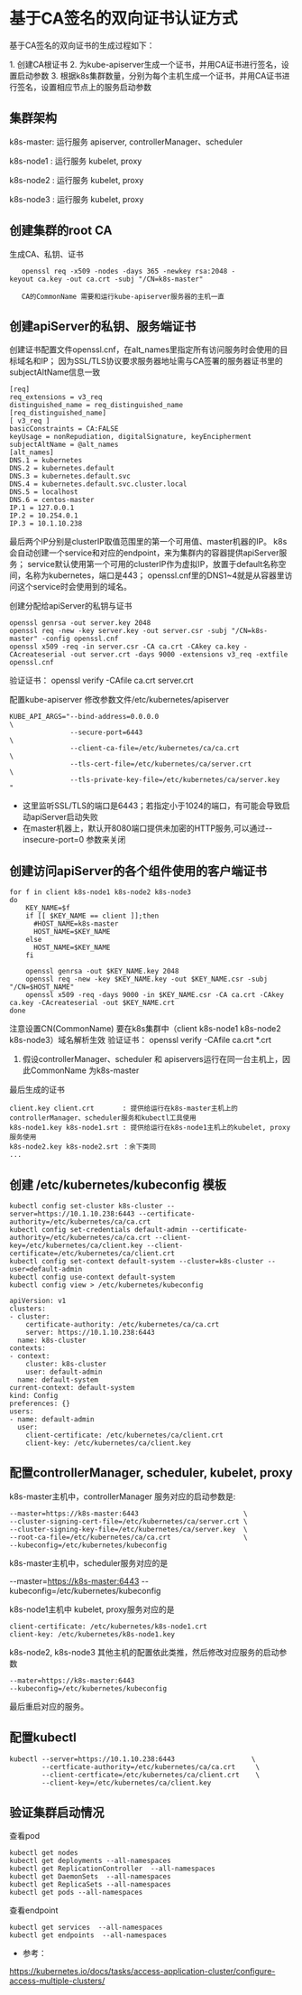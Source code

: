 基于CA签名的双向证书认证方式
============================

基于CA签名的双向证书的生成过程如下：

1\. 创建CA根证书 2.
为kube-apiserver生成一个证书，并用CA证书进行签名，设置启动参数 3.
根据k8s集群数量，分别为每个主机生成一个证书，并用CA证书进行签名，设置相应节点上的服务启动参数

集群架构
--------

k8s-master: 运行服务 apiserver, controllerManager、scheduler

k8s-node1 : 运行服务 kubelet, proxy

k8s-node2 : 运行服务 kubelet, proxy

k8s-node3 : 运行服务 kubelet, proxy

创建集群的root CA
-----------------

生成CA、私钥、证书

`   openssl req -x509 -nodes -days 365 -newkey rsa:2048 -keyout ca.key -out ca.crt -subj "/CN=k8s-master"  `

`   CA的CommonName 需要和运行kube-apiserver服务器的主机一直`

创建apiServer的私钥、服务端证书
-------------------------------

创建证书配置文件openssl.cnf，在alt\_names里指定所有访问服务时会使用的目标域名和IP；
因为SSL/TLS协议要求服务器地址需与CA签署的服务器证书里的subjectAltName信息一致

    [req]
    req_extensions = v3_req
    distinguished_name = req_distinguished_name
    [req_distinguished_name]
    [ v3_req ]
    basicConstraints = CA:FALSE
    keyUsage = nonRepudiation, digitalSignature, keyEncipherment
    subjectAltName = @alt_names
    [alt_names]
    DNS.1 = kubernetes
    DNS.2 = kubernetes.default
    DNS.3 = kubernetes.default.svc
    DNS.4 = kubernetes.default.svc.cluster.local
    DNS.5 = localhost
    DNS.6 = centos-master
    IP.1 = 127.0.0.1
    IP.2 = 10.254.0.1
    IP.3 = 10.1.10.238

最后两个IP分别是clusterIP取值范围里的第一个可用值、master机器的IP。
k8s会自动创建一个service和对应的endpoint，来为集群内的容器提供apiServer服务；
service默认使用第一个可用的clusterIP作为虚拟IP，放置于default名称空间，名称为kubernetes，端口是443；
openssl.cnf里的DNS1\~4就是从容器里访问这个service时会使用到的域名。

创建分配给apiServer的私钥与证书

    openssl genrsa -out server.key 2048
    openssl req -new -key server.key -out server.csr -subj "/CN=k8s-master" -config openssl.cnf
    openssl x509 -req -in server.csr -CA ca.crt -CAkey ca.key -CAcreateserial -out server.crt -days 9000 -extensions v3_req -extfile openssl.cnf

验证证书： openssl verify -CAfile ca.crt server.crt

配置kube-apiserver 修改参数文件/etc/kubernetes/apiserver

    KUBE_API_ARGS="--bind-address=0.0.0.0                                 \
                   --secure-port=6443                                     \
                   --client-ca-file=/etc/kubernetes/ca/ca.crt             \
                   --tls-cert-file=/etc/kubernetes/ca/server.crt          \ 
                   --tls-private-key-file=/etc/kubernetes/ca/server.key   " 

-   这里监听SSL/TLS的端口是6443；若指定小于1024的端口，有可能会导致启动apiServer启动失败
-   在master机器上，默认开8080端口提供未加密的HTTP服务,可以通过--insecure-port=0
    参数来关闭

创建访问apiServer的各个组件使用的客户端证书
-------------------------------------------

    for f in client k8s-node1 k8s-node2 k8s-node3  
    do
        KEY_NAME=$f
        if [[ $KEY_NAME == client ]];then
          #HOST_NAME=k8s-master
          HOST_NAME=$KEY_NAME 
        else
          HOST_NAME=$KEY_NAME
        fi
          
        openssl genrsa -out $KEY_NAME.key 2048
        openssl req -new -key $KEY_NAME.key -out $KEY_NAME.csr -subj "/CN=$HOST_NAME"
        openssl x509 -req -days 9000 -in $KEY_NAME.csr -CA ca.crt -CAkey ca.key -CAcreateserial -out $KEY_NAME.crt 
    done

注意设置CN(CommonName) 要在k8s集群中（client k8s-node1 k8s-node2
k8s-node3）域名解析生效 验证证书： openssl verify -CAfile ca.crt \*.crt

1.  假设controllerManager、scheduler 和
    apiservers运行在同一台主机上，因此CommonName 为k8s-master

最后生成的证书

    client.key client.crt       : 提供给运行在k8s-master主机上的controllerManager、scheduler服务和kubectl工具使用   
    k8s-node1.key k8s-node1.srt : 提供给运行在k8s-node1主机上的kubelet, proxy服务使用
    k8s-node2.key k8s-node2.srt ：余下类同 
    ...

创建 /etc/kubernetes/kubeconfig 模板
------------------------------------

    kubectl config set-cluster k8s-cluster --server=https://10.1.10.238:6443 --certificate-authority=/etc/kubernetes/ca/ca.crt
    kubectl config set-credentials default-admin --certificate-authority=/etc/kubernetes/ca/ca.crt --client-key=/etc/kubernetes/ca/client.key --client-certificate=/etc/kubernetes/ca/client.crt
    kubectl config set-context default-system --cluster=k8s-cluster --user=default-admin
    kubectl config use-context default-system
    kubectl config view > /etc/kubernetes/kubeconfig

    apiVersion: v1
    clusters:
    - cluster:
        certificate-authority: /etc/kubernetes/ca/ca.crt
        server: https://10.1.10.238:6443
      name: k8s-cluster
    contexts:
    - context:
        cluster: k8s-cluster
        user: default-admin
      name: default-system
    current-context: default-system
    kind: Config
    preferences: {}
    users:
    - name: default-admin
      user:
        client-certificate: /etc/kubernetes/ca/client.crt
        client-key: /etc/kubernetes/ca/client.key

配置controllerManager, scheduler, kubelet, proxy
------------------------------------------------

k8s-master主机中，controllerManager 服务对应的启动参数是:

    --master=https://k8s-master:6443                          \
    --cluster-signing-cert-file=/etc/kubernetes/ca/server.crt \
    --cluster-signing-key-file=/etc/kubernetes/ca/server.key  \
    --root-ca-file=/etc/kubernetes/ca/ca.crt                  \
    --kubeconfig=/etc/kubernetes/kubeconfig

k8s-master主机中，scheduler服务对应的是

--master=<https://k8s-master:6443>
--kubeconfig=/etc/kubernetes/kubeconfig

k8s-node1主机中 kubelet, proxy服务对应的是

    client-certificate: /etc/kubernetes/k8s-node1.crt
    client-key: /etc/kubernetes/k8s-node1.key

k8s-node2, k8s-node3 其他主机的配置依此类推，然后修改对应服务的启动参数

    --mater=https://k8s-master:6443
    --kubeconfig=/etc/kubernetes/kubeconfig

最后重启对应的服务。

配置kubectl
-----------


    kubectl --server=https://10.1.10.238:6443                   \
            --certficate-authority=/etc/kubernetes/ca/ca.crt     \
            --client-certficate=/etc/kubernetes/ca/client.crt    \
            --client-key=/etc/kubernetes/ca/client.key

验证集群启动情况
----------------

查看pod

    kubectl get nodes
    kubectl get deployments --all-namespaces
    kubectl get ReplicationController  --all-namespaces
    kubectl get DaemonSets  --all-namespaces
    kubectl get ReplicaSets --all-namespaces
    kubectl get pods --all-namespaces

查看endpoint

    kubectl get services  --all-namespaces
    kubectl get endpoints  --all-namespaces

-   参考：

<https://kubernetes.io/docs/tasks/access-application-cluster/configure-access-multiple-clusters/>
